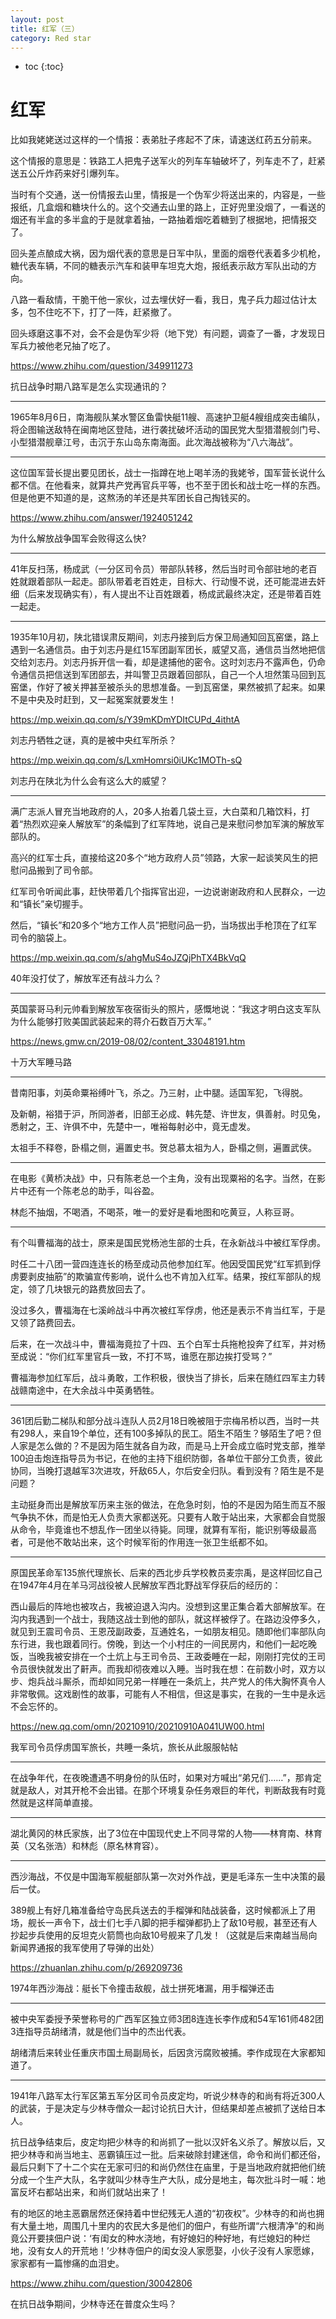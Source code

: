 ```yaml
---
layout: post
title: 红军（三）
category: Red star 
---
```


* toc
{:toc}

# 红军

比如我姥姥送过这样的一个情报：表弟肚子疼起不了床，请速送红药五分前来。

这个情报的意思是：铁路工人把鬼子送军火的列车车轴破坏了，列车走不了，赶紧送五公斤炸药来好引爆列车。

当时有个交通，送一份情报去山里，情报是一个伪军少将送出来的，内容是，一些报纸，几盒烟和糖块什么的。这个交通去山里的路上，正好兜里没烟了，一看送的烟还有半盒的多半盒的于是就拿着抽，一路抽着烟吃着糖到了根据地，把情报交了。

回头差点酿成大祸，因为烟代表的意思是日军中队，里面的烟卷代表着多少机枪，糖代表车辆，不同的糖表示汽车和装甲车坦克大炮，报纸表示敌方军队出动的方向。

八路一看敌情，干脆干他一家伙，过去埋伏好一看，我日，鬼子兵力超过估计太多，包不住吃不下，打了一阵，赶紧撤了。

回头琢磨这事不对，会不会是伪军少将（地下党）有问题，调查了一番，才发现日军兵力被他老兄抽了吃了。

https://www.zhihu.com/question/349911273

抗日战争时期八路军是怎么实现通讯的？

---

1965年8月6日，南海舰队某水警区鱼雷快艇11艘、高速护卫艇4艘组成突击编队，将企图输送敌特在闽南地区登陆，进行袭扰破坏活动的国民党大型猎潜舰剑门号、小型猎潜舰章江号，击沉于东山岛东南海面。此次海战被称为“八六海战”。

---

这位国军营长提出要见团长，战士一指蹲在地上喝羊汤的我姥爷，国军营长说什么都不信。在他看来，就算共产党再官兵平等，也不至于团长和战士吃一样的东西。但是他更不知道的是，这熬汤的羊还是共军团长自己掏钱买的。

https://www.zhihu.com/answer/1924051242

为什么解放战争国军会败得这么快?

---

41年反扫荡，杨成武（一分区司令员）带部队转移，然后当时司令部驻地的老百姓就跟着部队一起走。部队带着老百姓走，目标大、行动慢不说，还可能混进去奸细（后来发现确实有），有人提出不让百姓跟着，杨成武最终决定，还是带着百姓一起走。

---

1935年10月初，陕北错误肃反期间，刘志丹接到后方保卫局通知回瓦窑堡，路上遇到一名通信员。由于刘志丹是红15军团副军团长，威望又高，通信员当然地把信交给刘志丹。刘志丹拆开信一看，却是逮捕他的密令。这时刘志丹不露声色，仍命令通信员把信送到军团部去，并叫警卫员跟着回部队，自己一个人坦然策马回到瓦窑堡，作好了被关押甚至被杀头的思想准备。一到瓦窑堡，果然被抓了起来。如果不是中央及时赶到，又一起冤案就要发生！

https://mp.weixin.qq.com/s/Y39mKDmYDItCUPd_4ithtA

刘志丹牺牲之谜，真的是被中央红军所杀？

https://mp.weixin.qq.com/s/LxmHomrsi0iUKc1MOTh-sQ

刘志丹在陕北为什么会有这么大的威望？

---

满广志派人冒充当地政府的人，20多人抬着几袋土豆，大白菜和几箱饮料，打着“热烈欢迎亲人解放军”的条幅到了红军阵地，说自己是来慰问参加军演的解放军部队的。

高兴的红军士兵，直接给这20多个“地方政府人员”领路，大家一起谈笑风生的把慰问品搬到了司令部。

红军司令听闻此事，赶快带着几个指挥官出迎，一边说谢谢政府和人民群众，一边和“镇长”亲切握手。

然后，“镇长”和20多个“地方工作人员”把慰问品一扔，当场拔出手枪顶在了红军司令的脑袋上。

https://mp.weixin.qq.com/s/ahgMuS4oJZQjPhTX4BkVqQ

40年没打仗了，解放军还有战斗力么？

---

英国蒙哥马利元帅看到解放军夜宿街头的照片，感慨地说：“我这才明白这支军队为什么能够打败美国武装起来的蒋介石数百万大军。”

https://news.gmw.cn/2019-08/02/content_33048191.htm

十万大军睡马路

---

昔南阳事，刘英命粟裕缚叶飞，杀之。乃三射，止中腿。适国军犯，飞得脱。

及新朝，裕猎于沪，所同游者，旧部王必成、韩先楚、许世友，俱善射。时见兔，悉射之，王、许俱不中，先楚中一，唯裕每射必中，竟无虚发。

太祖手不释卷，卧榻之侧，遍置史书。贺总慕太祖为人，卧榻之侧，遍置武侠。

---

在电影《黄桥决战》中，只有陈老总一个主角，没有出现粟裕的名字。当然，在影片中还有一个陈老总的助手，叫谷盈。

林彪不抽烟，不喝酒，不喝茶，唯一的爱好是看地图和吃黄豆，人称豆哥。

---

有个叫曹福海的战士，原来是国民党杨池生部的士兵，在永新战斗中被红军俘虏。

时任二十八团一营四连连长的杨至成动员他参加红军。他因受国民党“红军抓到俘虏要剥皮抽筋”的欺骗宣传影响，说什么也不肯加入红军。结果，按红军部队的规定，领了几块银元的路费放回去了。

没过多久，曹福海在七溪岭战斗中再次被红军俘虏，他还是表示不肯当红军，于是又领了路费回去。

后来，在一次战斗中，曹福海竟拉了十四、五个白军士兵拖枪投奔了红军，并对杨至成说：“你们红军里官兵一致，不打不骂，谁愿在那边挨打受骂？”

曹福海参加红军后，战斗勇敢，工作积极，很快当了排长，后来在随红四军主力转战赣南途中，在大余战斗中英勇牺牲。 

---

361团后勤二梯队和部分战斗连队人员2月18日晚被阻于宗梅吊桥以西，当时一共有298人，来自19个单位，还有100多掉队的民工。陌生不陌生？够陌生了吧？但人家是怎么做的？不是因为陌生就各自为政，而是马上开会成立临时党支部，推举100迫击炮连指导员为书记，在他的主持下组织防御，各单位干部分工负责，彼此协同，当晚打退越军3次进攻，歼敌65人，尔后安全归队。看到没有？陌生是不是问题？

主动挺身而出是解放军历来主张的做法，在危急时刻，怕的不是因为陌生而互不服气争执不休，而是怕无人负责大家都送死。只要有人敢于站出来，大家都会自觉服从命令，毕竟谁也不想乱作一团坐以待毙。同理，就算有军衔，能识别等级最高者，可是他不敢站出来，这个时候军衔的作用连一张卫生纸都不如。

---

原国民革命军135旅代理旅长、后来的西北步兵学校教员麦宗禹，是这样回忆自己在1947年4月在羊马河战役被人民解放军西北野战军俘获后的经历的：

西山最后的阵地也被攻占，我被迫退入沟内。没想到这里正集合着大部解放军。在沟内我遇到一个战士，我随这战士到他的部队，就这样被俘了。在路边没停多久，就见到王震司令员、王恩茂副政委，互通姓名，一如朋友相见。随即他们率部队向东行进，我也跟着同行。傍晚，到达一个小村庄的一间民房内，和他们一起吃晚饭，当晚我被安排在一个土炕上与王司令员、王政委睡在一起，刚刚打完仗的王司令员很快就发出了鼾声。而我却彻夜难以入睡。当时我在想：在前数小时，双方以步、炮兵战斗厮杀，而却如同兄弟一样睡在一条炕上，共产党人的伟大胸怀真令人非常敬佩。这戏剧性的故事，可能有人不相信，但这是事实，在我的一生中是永远不会忘怀的。

https://new.qq.com/omn/20210910/20210910A041UW00.html

我军司令员俘虏国军旅长，共睡一条坑，旅长从此服服帖帖

---

在战争年代，在夜晚遭遇不明身份的队伍时，如果对方喊出“弟兄们……”，那肯定就是敌人，对其开枪不会出错。在那个环境复杂任务艰巨的年代，判断敌我有时竟然就是这样简单直接。

---

湖北黄冈的林氏家族，出了3位在中国现代史上不同寻常的人物——林育南、林育英（又名张浩）和林彪（原名林育容）。

---

西沙海战，不仅是中国海军舰艇部队第一次对外作战，更是毛泽东一生中决策的最后一仗。

389舰上有好几箱准备给守岛民兵送去的手榴弹和陆战装备，这时候都派上了用场，舰长一声令下，战士们七手八脚的把手榴弹都扔上了敌10号舰，甚至还有人抄起步兵使用的反坦克火箭筒也向敌10号舰来了几发！（这就是后来南越当局向新闻界通报的我军使用了导弹的出处）

https://zhuanlan.zhihu.com/p/269209736

1974年西沙海战：艇长下令撞击敌舰，战士拼死堵漏，用手榴弹还击

---

被中央军委授予荣誉称号的广西军区独立师3团8连连长李作成和54军161师482团3连指导员胡绪清，就是他们当中的杰出代表。

胡绪清后来转业任重庆市国土局副局长，后因贪污腐败被捕。李作成现在大家都知道了。

---

1941年八路军太行军区第五军分区司令员皮定均，听说少林寺的和尚有将近300人的武装，于是决定与少林寺僧众一起讨论抗日大计，但结果却差点被抓了送给日本人。

抗日战争结束后，皮定均把少林寺的和尚抓了一批以汉奸名义杀了。解放以后，又把少林寺和尚当地主、恶霸镇压过一批。后来破除封建迷信，命令和尚们都还俗，最后只剩下了十二个实在无家可归的和尚仍然住在庙里，于是当地政府就把他们统分成一个生产大队，名字就叫少林寺生产大队，成分是地主，每次批斗时一喊：地富反坏右都站出来，和尚们就站出来了！

有的地区的地主恶霸居然还保持着中世纪残无人道的“初夜权”。少林寺的和尚也拥有大量土地，周围几十里内的农民大多是他们的佃户，有些所谓“六根清净”的和尚竟公开要挟佃户说：‘有闺女的种水浇地，有好媳妇的种好地，有烂媳妇的种烂地，没有女人的开荒地！’少林寺佃户的闺女没人家愿娶，小伙子没有人家愿嫁，家家都有一篇惨痛的血泪史。

https://www.zhihu.com/question/30042806

在抗日战争期间，少林寺还在普度众生吗？

